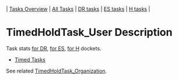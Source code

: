 | [Tasks Overview](../tasks-overview.md) | [All Tasks](../alltasks.md) | [DR tasks](../docket-DR/tasklist.md) | [ES tasks](../docket-ES/tasklist.md) | [H tasks](../docket-H/tasklist.md) |

# TimedHoldTask_User Description

Task stats [for DR](../docket-DR/TimedHoldTask_User.md), [for ES](../docket-ES/TimedHoldTask_User.md), [for H](../docket-H/TimedHoldTask_User.md) dockets.

  * [Timed Tasks](https://github.com/department-of-veterans-affairs/caseflow/wiki/Timed-Tasks)

See related [TimedHoldTask_Organization](TimedHoldTask_Organization.md).

